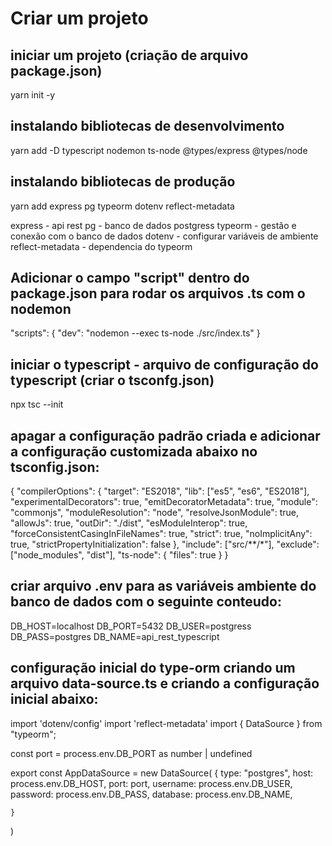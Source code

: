 # Criar um projeto

## iniciar um projeto (criação de arquivo package.json)
yarn init -y

## instalando bibliotecas de desenvolvimento
yarn add -D typescript nodemon ts-node @types/express @types/node

## instalando bibliotecas de produção
yarn add express pg typeorm dotenv reflect-metadata

express - api rest
pg - banco de dados postgress
typeorm - gestão e conexão com o banco de dados
dotenv - configurar variáveis de ambiente
reflect-metadata - dependencia do typeorm

## Adicionar o campo "script" dentro do package.json para rodar os arquivos .ts com o nodemon
"scripts": {
    "dev": "nodemon --exec ts-node ./src/index.ts"
  }

## iniciar o typescript - arquivo de configuração do typescript (criar o tsconfg.json) 
npx tsc --init

## apagar a configuração padrão criada e adicionar a configuração customizada abaixo no tsconfig.json:
{
  "compilerOptions": {
    "target": "ES2018",
    "lib": ["es5", "es6", "ES2018"],
    "experimentalDecorators": true,
    "emitDecoratorMetadata": true,
    "module": "commonjs",
    "moduleResolution": "node",
    "resolveJsonModule": true,
    "allowJs": true,
    "outDir": "./dist",
    "esModuleInterop": true,
    "forceConsistentCasingInFileNames": true,
    "strict": true,
    "noImplicitAny": true,
    "strictPropertyInitialization": false
  },
  "include": ["src/**/*"],
  "exclude": ["node_modules", "dist"],
  "ts-node": {
    "files": true
  }
}

## criar arquivo .env para as variáveis ambiente do banco de dados com o seguinte conteudo:
DB_HOST=localhost
DB_PORT=5432
DB_USER=postgress
DB_PASS=postgres
DB_NAME=api_rest_typescript


## configuração inicial do type-orm criando um arquivo data-source.ts e criando a configuração inicial abaixo:

import 'dotenv/config'
import 'reflect-metadata'
import { DataSource } from "typeorm";

const port = process.env.DB_PORT as number | undefined

export const AppDataSource = new DataSource(
    {
        type: "postgres",
        host: process.env.DB_HOST,
        port: port,
        username: process.env.DB_USER,
        password: process.env.DB_PASS,
        database: process.env.DB_NAME,
        
    }
)
